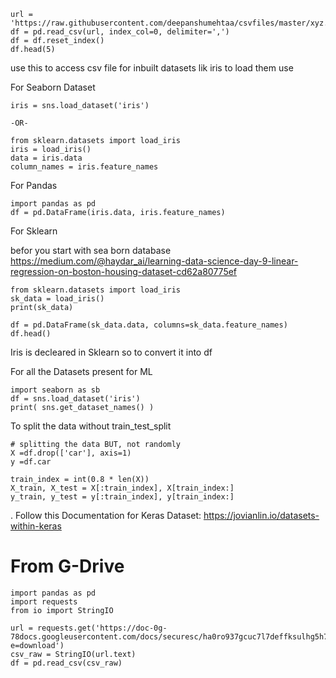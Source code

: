     url = 'https://raw.githubusercontent.com/deepanshumehtaa/csvfiles/master/xyz.csv'
    df = pd.read_csv(url, index_col=0, delimiter=',')
    df = df.reset_index()
    df.head(5)


use this to access csv file
for inbuilt datasets lik iris to load them use

For Seaborn Dataset

    iris = sns.load_dataset('iris')
    
    -OR-
    
    from sklearn.datasets import load_iris
    iris = load_iris()
    data = iris.data
    column_names = iris.feature_names
 
 For Pandas
 
    import pandas as pd
    df = pd.DataFrame(iris.data, iris.feature_names)
    
For Sklearn

befor you start with sea born database https://medium.com/@haydar_ai/learning-data-science-day-9-linear-regression-on-boston-housing-dataset-cd62a80775ef

    from sklearn.datasets import load_iris
    sk_data = load_iris()
    print(sk_data)

    df = pd.DataFrame(sk_data.data, columns=sk_data.feature_names)
    df.head()

Iris is decleared in Sklearn so to convert it into df  

For all the Datasets present for ML

    import seaborn as sb
    df = sns.load_dataset('iris')
    print( sns.get_dataset_names() )
    
    
 To split the data without train_test_split
 
    # splitting the data BUT, not randomly
    X =df.drop(['car'], axis=1)
    y =df.car

    train_index = int(0.8 * len(X))
    X_train, X_test = X[:train_index], X[train_index:]
    y_train, y_test = y[:train_index], y[train_index:]
    
 .
Follow this Documentation for Keras Dataset: https://jovianlin.io/datasets-within-keras

# From G-Drive

    import pandas as pd
    import requests
    from io import StringIO

    url = requests.get('https://doc-0g-78docs.googleusercontent.com/docs/securesc/ha0ro937gcuc7l7deffksulhg5h7mbp1/5otus4mg51j69f99n47jgs0t374r46u3/1560607200000/09837260612050622056/*/0B6GhBwm5vaB2ekdlZW5WZnppb28?e=download')
    csv_raw = StringIO(url.text)
    df = pd.read_csv(csv_raw)

